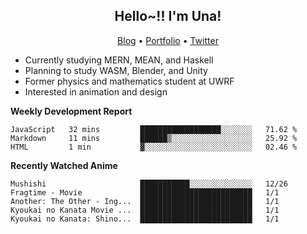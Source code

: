 <h2 align="center">
  Hello~!! I'm Una!
</h2>

<p align="center">
  <a href="https://anarchy.website/">Blog</a> &bull;
  <a href="https://una-ada.github.io/">Portfolio</a> &bull;
  <a href="https://twitter.com/unaxiii">Twitter</a>
</p>

- Currently studying MERN, MEAN, and Haskell
- Planning to study WASM, Blender, and Unity
- Former physics and mathematics student at UWRF
- Interested in animation and design

**Weekly Development Report**

<!--START_SECTION:waka-->
```text
JavaScript   32 mins         ██████████████████░░░░░░░   71.62 % 
Markdown     11 mins         ██████▒░░░░░░░░░░░░░░░░░░   25.92 % 
HTML         1 min           ▓░░░░░░░░░░░░░░░░░░░░░░░░   02.46 % 
```
<!--END_SECTION:waka-->

**Recently Watched Anime**

<!-- RECENT-ANIME:START -->

    Mushishi                     ███████████░░░░░░░░░░░░░░   12/26
    Fragtime - Movie             █████████████████████████   1/1
    Another: The Other - Ing...  █████████████████████████   1/1
    Kyoukai no Kanata Movie ...  █████████████████████████   1/1
    Kyoukai no Kanata: Shino...  █████████████████████████   1/1
<!-- RECENT-ANIME:END -->
